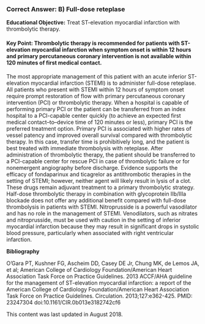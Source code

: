 
### Correct Answer: B) Full-dose reteplase 

**Educational Objective:** Treat ST-elevation myocardial infarction with thrombolytic therapy.

#### **Key Point:** Thrombolytic therapy is recommended for patients with ST-elevation myocardial infarction when symptom onset is within 12 hours and primary percutaneous coronary intervention is not available within 120 minutes of first medical contact.

The most appropriate management of this patient with an acute inferior ST-elevation myocardial infarction (STEMI) is to administer full-dose reteplase. All patients who present with STEMI within 12 hours of symptom onset require prompt restoration of flow with primary percutaneous coronary intervention (PCI) or thrombolytic therapy. When a hospital is capable of performing primary PCI or the patient can be transferred from an index hospital to a PCI-capable center quickly (to achieve an expected first medical contact–to–device time of 120 minutes or less), primary PCI is the preferred treatment option. Primary PCI is associated with higher rates of vessel patency and improved overall survival compared with thrombolytic therapy. In this case, transfer time is prohibitively long, and the patient is best treated with immediate thrombolysis with reteplase. After administration of thrombolytic therapy, the patient should be transferred to a PCI-capable center for rescue PCI in case of thrombolytic failure or for nonemergent angiography before discharge.
Evidence supports the efficacy of fondaparinux and ticagrelor as antithrombotic therapies in the setting of STEMI; however, neither agent will likely result in lysis of a clot. These drugs remain adjuvant treatment to a primary thrombolytic strategy.
Half-dose thrombolytic therapy in combination with glycoprotein IIb/IIIa blockade does not offer any additional benefit compared with full-dose thrombolysis in patients with STEMI.
Nitroprusside is a powerful vasodilator and has no role in the management of STEMI. Venodilators, such as nitrates and nitroprusside, must be used with caution in the setting of inferior myocardial infarction because they may result in significant drops in systolic blood pressure, particularly when associated with right ventricular infarction.

**Bibliography**

O’Gara PT, Kushner FG, Ascheim DD, Casey DE Jr, Chung MK, de Lemos JA, et al; American College of Cardiology Foundation/American Heart Association Task Force on Practice Guidelines. 2013 ACCF/AHA guideline for the management of ST-elevation myocardial infarction: a report of the American College of Cardiology Foundation/American Heart Association Task Force on Practice Guidelines. Circulation. 2013;127:e362-425. PMID: 23247304 doi:10.1161/CIR.0b013e3182742cf6

This content was last updated in August 2018.